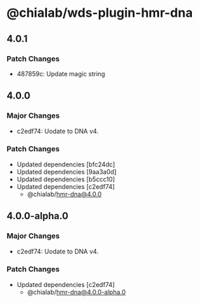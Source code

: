# @chialab/wds-plugin-hmr-dna

## 4.0.1

### Patch Changes

- 487859c: Update magic string

## 4.0.0

### Major Changes

- c2edf74: Uodate to DNA v4.

### Patch Changes

- Updated dependencies [bfc24dc]
- Updated dependencies [9aa3a0d]
- Updated dependencies [b5ccc10]
- Updated dependencies [c2edf74]
  - @chialab/hmr-dna@4.0.0

## 4.0.0-alpha.0

### Major Changes

- c2edf74: Uodate to DNA v4.

### Patch Changes

- Updated dependencies [c2edf74]
  - @chialab/hmr-dna@4.0.0-alpha.0
